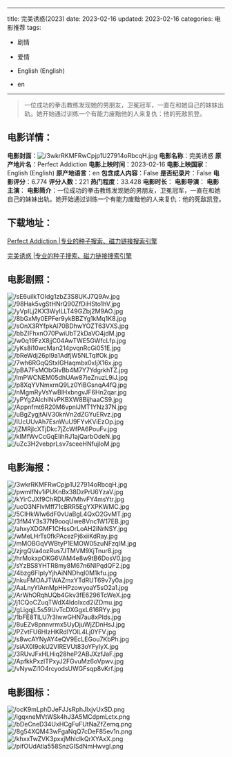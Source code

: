 
---
title: 完美诱惑(2023)
date: 2023-02-16
updated: 2023-02-16
categories: 电影推荐
tags:
- 剧情
- 爱情

- English (English)
- en
---


> 一位成功的拳击教练发现她的男朋友，卫冕冠军，一直在和她自己的妹妹出轨。她开始通过训练一个有能力废黜他的人来复仇：他的死敌凯登。

## **电影详情**：

**电影封面**：<img src="https://image.tmdb.org/t/p/w200/3wkrRKMFRwCpjp1U27914oRbcqH.jpg" alt="/3wkrRKMFRwCpjp1U27914oRbcqH.jpg" title="/3wkrRKMFRwCpjp1U27914oRbcqH.jpg">
**电影名称**：完美诱惑
**原产地片名**：Perfect Addiction
**电影上映时间**：2023-02-16
**电影上映国家**：English (English)
**原产地语言**：en
**包含成人内容**：False
**是否纪录片**：False
**电影评分**：6.774
**评分人数**：221
**热门程度**：33.428
**电影时长**：
**电影导演**：
**电影主演**：
**电影简介**：一位成功的拳击教练发现她的男朋友，卫冕冠军，一直在和她自己的妹妹出轨。她开始通过训练一个有能力废黜他的人来复仇：他的死敌凯登。

## **下载地址**：
[Perfect Addiction |专业的种子搜索、磁力链接搜索引擎](https://movie.amd794.com:2083/?search=Perfect%20Addiction&ordering=&mode=match_phrase&page_size=10&page=1)

[完美诱惑 |专业的种子搜索、磁力链接搜索引擎](https://movie.amd794.com:2083/?search=%E5%AE%8C%E7%BE%8E%E8%AF%B1%E6%83%91&ordering=&mode=match_phrase&page_size=10&page=1)
 

## **电影剧照**：
<img src="https://image.tmdb.org/t/p/original/sE6uilkTOIdg1zbZ3S8UKJ7Q9Av.jpg" alt="/sE6uilkTOIdg1zbZ3S8UKJ7Q9Av.jpg" title="/sE6uilkTOIdg1zbZ3S8UKJ7Q9Av.jpg"><img src="https://image.tmdb.org/t/p/original/98Hak5vgStHNrQ90ZfDiHSto1hV.jpg" alt="/98Hak5vgStHNrQ90ZfDiHSto1hV.jpg" title="/98Hak5vgStHNrQ90ZfDiHSto1hV.jpg"><img src="https://image.tmdb.org/t/p/original/yVpILj2KX3WylLLT49GZbj2M9AO.jpg" alt="/yVpILj2KX3WylLLT49GZbj2M9AO.jpg" title="/yVpILj2KX3WylLLT49GZbj2M9AO.jpg"><img src="https://image.tmdb.org/t/p/original/8bGxMy0EPFer9ykBBZYg1kMq1K8.jpg" alt="/8bGxMy0EPFer9ykBBZYg1kMq1K8.jpg" title="/8bGxMy0EPFer9ykBBZYg1kMq1K8.jpg"><img src="https://image.tmdb.org/t/p/original/sOnX3RYfpkAl70BDhwYOZT63VXS.jpg" alt="/sOnX3RYfpkAl70BDhwYOZT63VXS.jpg" title="/sOnX3RYfpkAl70BDhwYOZT63VXS.jpg"><img src="https://image.tmdb.org/t/p/original/bbZIFhxnO70PwiUbT2kDaVO4jdM.jpg" alt="/bbZIFhxnO70PwiUbT2kDaVO4jdM.jpg" title="/bbZIFhxnO70PwiUbT2kDaVO4jdM.jpg"><img src="https://image.tmdb.org/t/p/original/w0q19FzX8jjC04AwTWE5GWfcLfp.jpg" alt="/w0q19FzX8jjC04AwTWE5GWfcLfp.jpg" title="/w0q19FzX8jjC04AwTWE5GWfcLfp.jpg"><img src="https://image.tmdb.org/t/p/original/yKs8i10wcMan214pvqnRcGi051E.jpg" alt="/yKs8i10wcMan214pvqnRcGi051E.jpg" title="/yKs8i10wcMan214pvqnRcGi051E.jpg"><img src="https://image.tmdb.org/t/p/original/bReWdj26pI9a1AdfjW5NLTqlfOk.jpg" alt="/bReWdj26pI9a1AdfjW5NLTqlfOk.jpg" title="/bReWdj26pI9a1AdfjW5NLTqlfOk.jpg"><img src="https://image.tmdb.org/t/p/original/7wh6RGqQStxIGHaqmbx0xljX16x.jpg" alt="/7wh6RGqQStxIGHaqmbx0xljX16x.jpg" title="/7wh6RGqQStxIGHaqmbx0xljX16x.jpg"><img src="https://image.tmdb.org/t/p/original/pBA7FsMObGIvBb4M7Y7YdgrkhTZ.jpg" alt="/pBA7FsMObGIvBb4M7Y7YdgrkhTZ.jpg" title="/pBA7FsMObGIvBb4M7Y7YdgrkhTZ.jpg"><img src="https://image.tmdb.org/t/p/original/lmPWCNEM05dhUAw87ieZnuzL9iJ.jpg" alt="/lmPWCNEM05dhUAw87ieZnuzL9iJ.jpg" title="/lmPWCNEM05dhUAw87ieZnuzL9iJ.jpg"><img src="https://image.tmdb.org/t/p/original/p8XqYVNmxrnQ9Lz0YiBGsnqA4fQ.jpg" alt="/p8XqYVNmxrnQ9Lz0YiBGsnqA4fQ.jpg" title="/p8XqYVNmxrnQ9Lz0YiBGsnqA4fQ.jpg"><img src="https://image.tmdb.org/t/p/original/nMgmRyVsYwBlHxbngvJF6Hn2qar.jpg" alt="/nMgmRyVsYwBlHxbngvJF6Hn2qar.jpg" title="/nMgmRyVsYwBlHxbngvJF6Hn2qar.jpg"><img src="https://image.tmdb.org/t/p/original/yPYg2AlchINvPKBXW8BijhaaCS9.jpg" alt="/yPYg2AlchINvPKBXW8BijhaaCS9.jpg" title="/yPYg2AlchINvPKBXW8BijhaaCS9.jpg"><img src="https://image.tmdb.org/t/p/original/Appnfmt6R20M6vpnlJMT1YNz37N.jpg" alt="/Appnfmt6R20M6vpnlJMT1YNz37N.jpg" title="/Appnfmt6R20M6vpnlJMT1YNz37N.jpg"><img src="https://image.tmdb.org/t/p/original/uBgZygjtAiV30knVn2dZGYuERvz.jpg" alt="/uBgZygjtAiV30knVn2dZGYuERvz.jpg" title="/uBgZygjtAiV30knVn2dZGYuERvz.jpg"><img src="https://image.tmdb.org/t/p/original/IUcUUvAh7EsnWuU9FYvKViEzOp.jpg" alt="/IUcUUvAh7EsnWuU9FYvKViEzOp.jpg" title="/IUcUUvAh7EsnWuU9FYvKViEzOp.jpg"><img src="https://image.tmdb.org/t/p/original/jZMRjlcXTjDkc7jZcWfPA6PouFv.jpg" alt="/jZMRjlcXTjDkc7jZcWfPA6PouFv.jpg" title="/jZMRjlcXTjDkc7jZcWfPA6PouFv.jpg"><img src="https://image.tmdb.org/t/p/original/kIMfWvCcGqEIihRJ1ajQarbOdeN.jpg" alt="/kIMfWvCcGqEIihRJ1ajQarbOdeN.jpg" title="/kIMfWvCcGqEIihRJ1ajQarbOdeN.jpg"><img src="https://image.tmdb.org/t/p/original/uZc3H2vebprLsv7sceeHNfujloM.jpg" alt="/uZc3H2vebprLsv7sceeHNfujloM.jpg" title="/uZc3H2vebprLsv7sceeHNfujloM.jpg">

## **电影海报**：
<img src="https://image.tmdb.org/t/p/original/3wkrRKMFRwCpjp1U27914oRbcqH.jpg" alt="/3wkrRKMFRwCpjp1U27914oRbcqH.jpg" title="/3wkrRKMFRwCpjp1U27914oRbcqH.jpg"><img src="https://image.tmdb.org/t/p/original/pwmlfNv1iPUKnBx38DzPrU6YzaV.jpg" alt="/pwmlfNv1iPUKnBx38DzPrU6YzaV.jpg" title="/pwmlfNv1iPUKnBx38DzPrU6YzaV.jpg"><img src="https://image.tmdb.org/t/p/original/kYirCJXf9ChRDURVMhvFY4msYtr.jpg" alt="/kYirCJXf9ChRDURVMhvFY4msYtr.jpg" title="/kYirCJXf9ChRDURVMhvFY4msYtr.jpg"><img src="https://image.tmdb.org/t/p/original/ucO3NFIvMff71cBRR5EgYXPKWMC.jpg" alt="/ucO3NFIvMff71cBRR5EgYXPKWMC.jpg" title="/ucO3NFIvMff71cBRR5EgYXPKWMC.jpg"><img src="https://image.tmdb.org/t/p/original/5CIHkWlw6dF0vUaBgL4QxO2GvMT.jpg" alt="/5CIHkWlw6dF0vUaBgL4QxO2GvMT.jpg" title="/5CIHkWlw6dF0vUaBgL4QxO2GvMT.jpg"><img src="https://image.tmdb.org/t/p/original/3fM4Y3s37N9ooqUwe8Vnc1W17EB.jpg" alt="/3fM4Y3s37N9ooqUwe8Vnc1W17EB.jpg" title="/3fM4Y3s37N9ooqUwe8Vnc1W17EB.jpg"><img src="https://image.tmdb.org/t/p/original/ahxyXDGMF1CHssOrLoAH2iNrNSY.jpg" alt="/ahxyXDGMF1CHssOrLoAH2iNrNSY.jpg" title="/ahxyXDGMF1CHssOrLoAH2iNrNSY.jpg"><img src="https://image.tmdb.org/t/p/original/wMeLHrTs0fkPAcezPj6xiiKdRay.jpg" alt="/wMeLHrTs0fkPAcezPj6xiiKdRay.jpg" title="/wMeLHrTs0fkPAcezPj6xiiKdRay.jpg"><img src="https://image.tmdb.org/t/p/original/mMOBGqVWBtyP1EMOW05zuNFzqIM.jpg" alt="/mMOBGqVWBtyP1EMOW05zuNFzqIM.jpg" title="/mMOBGqVWBtyP1EMOW05zuNFzqIM.jpg"><img src="https://image.tmdb.org/t/p/original/zjrgQVa4ozRus7JTMVM9XjTnur8.jpg" alt="/zjrgQVa4ozRus7JTMVM9XjTnur8.jpg" title="/zjrgQVa4ozRus7JTMVM9XjTnur8.jpg"><img src="https://image.tmdb.org/t/p/original/hrMokxpOKG6VAM4e8w9tB6DosV0.jpg" alt="/hrMokxpOKG6VAM4e8w9tB6DosV0.jpg" title="/hrMokxpOKG6VAM4e8w9tB6DosV0.jpg"><img src="https://image.tmdb.org/t/p/original/sYzBS8YHTR8my8M67n6NlPqdQF2.jpg" alt="/sYzBS8YHTR8my8M67n6NlPqdQF2.jpg" title="/sYzBS8YHTR8my8M67n6NlPqdQF2.jpg"><img src="https://image.tmdb.org/t/p/original/4bzg6FIplyYjhAiNNDhqI0M1kfu.jpg" alt="/4bzg6FIplyYjhAiNNDhqI0M1kfu.jpg" title="/4bzg6FIplyYjhAiNNDhqI0M1kfu.jpg"><img src="https://image.tmdb.org/t/p/original/nkuFMOAJTWAZmxYTdRUT69v7y0a.jpg" alt="/nkuFMOAJTWAZmxYTdRUT69v7y0a.jpg" title="/nkuFMOAJTWAZmxYTdRUT69v7y0a.jpg"><img src="https://image.tmdb.org/t/p/original/AaLnyYIAmMpHHPzowyoaY5sO2a1.jpg" alt="/AaLnyYIAmMpHHPzowyoaY5sO2a1.jpg" title="/AaLnyYIAmMpHHPzowyoaY5sO2a1.jpg"><img src="https://image.tmdb.org/t/p/original/ArWhORqhUQb4Gkv3fE6296TcWeX.jpg" alt="/ArWhORqhUQb4Gkv3fE6296TcWeX.jpg" title="/ArWhORqhUQb4Gkv3fE6296TcWeX.jpg"><img src="https://image.tmdb.org/t/p/original/j1CQoCZuqTWdX4ldoIxcd2iZDmu.jpg" alt="/j1CQoCZuqTWdX4ldoIxcd2iZDmu.jpg" title="/j1CQoCZuqTWdX4ldoIxcd2iZDmu.jpg"><img src="https://image.tmdb.org/t/p/original/gLigqjL5s59UvTcDXGgxL616RYy.jpg" alt="/gLigqjL5s59UvTcDXGgxL616RYy.jpg" title="/gLigqjL5s59UvTcDXGgxL616RYy.jpg"><img src="https://image.tmdb.org/t/p/original/1bFE8TlLU7r3IwwGHN7au8xPIds.jpg" alt="/1bFE8TlLU7r3IwwGHN7au8xPIds.jpg" title="/1bFE8TlLU7r3IwwGHN7au8xPIds.jpg"><img src="https://image.tmdb.org/t/p/original/8uEZv8pnnvrmx5UyDjuWjZDnHsJ.jpg" alt="/8uEZv8pnnvrmx5UyDjuWjZDnHsJ.jpg" title="/8uEZv8pnnvrmx5UyDjuWjZDnHsJ.jpg"><img src="https://image.tmdb.org/t/p/original/PZvtFU6HIzHKRdIYOlL4Lj0YFV.jpg" alt="/PZvtFU6HIzHKRdIYOlL4Lj0YFV.jpg" title="/PZvtFU6HIzHKRdIYOlL4Lj0YFV.jpg"><img src="https://image.tmdb.org/t/p/original/s8wcAYNyAY4eQV9EcLEGou7KbPh.jpg" alt="/s8wcAYNyAY4eQV9EcLEGou7KbPh.jpg" title="/s8wcAYNyAY4eQV9EcLEGou7KbPh.jpg"><img src="https://image.tmdb.org/t/p/original/siAX0I9okU2VlREVUt83oYFyIyX.jpg" alt="/siAX0I9okU2VlREVUt83oYFyIyX.jpg" title="/siAX0I9okU2VlREVUt83oYFyIyX.jpg"><img src="https://image.tmdb.org/t/p/original/3RUvJFxHLHiq28heP2ABJXzfJaF.jpg" alt="/3RUvJFxHLHiq28heP2ABJXzfJaF.jpg" title="/3RUvJFxHLHiq28heP2ABJXzfJaF.jpg"><img src="https://image.tmdb.org/t/p/original/ApfkkPxzITPxyJ2FGvuMz6oVpwv.jpg" alt="/ApfkkPxzITPxyJ2FGvuMz6oVpwv.jpg" title="/ApfkkPxzITPxyJ2FGvuMz6oVpwv.jpg"><img src="https://image.tmdb.org/t/p/original/vNywZi1O4rcyodsUWGFsqp8vKrf.jpg" alt="/vNywZi1O4rcyodsUWGFsqp8vKrf.jpg" title="/vNywZi1O4rcyodsUWGFsqp8vKrf.jpg">

## **电影图标**：
<img src="https://image.tmdb.org/t/p/original/ocK9mLphDJeFJJsRphJIxjvUxSD.png" alt="/ocK9mLphDJeFJJsRphJIxjvUxSD.png" title="/ocK9mLphDJeFJJsRphJIxjvUxSD.png"><img src="https://image.tmdb.org/t/p/original/igqxneMVtWSk4hJ3A5MCdpmLctx.png" alt="/igqxneMVtWSk4hJ3A5MCdpmLctx.png" title="/igqxneMVtWSk4hJ3A5MCdpmLctx.png"><img src="https://image.tmdb.org/t/p/original/bDeCneD34UxHCgFuFUtNaZfZemq.png" alt="/bDeCneD34UxHCgFuFUtNaZfZemq.png" title="/bDeCneD34UxHCgFuFUtNaZfZemq.png"><img src="https://image.tmdb.org/t/p/original/8g54XQM43wFgaNqQ7cDeF85ev1n.png" alt="/8g54XQM43wFgaNqQ7cDeF85ev1n.png" title="/8g54XQM43wFgaNqQ7cDeF85ev1n.png"><img src="https://image.tmdb.org/t/p/original/khxxTwZVK3pxxjMhIcIkQrXYAxX.png" alt="/khxxTwZVK3pxxjMhIcIkQrXYAxX.png" title="/khxxTwZVK3pxxjMhIcIkQrXYAxX.png"><img src="https://image.tmdb.org/t/p/original/pifOUdAtla558SnzGISdNmHwvgl.png" alt="/pifOUdAtla558SnzGISdNmHwvgl.png" title="/pifOUdAtla558SnzGISdNmHwvgl.png">
